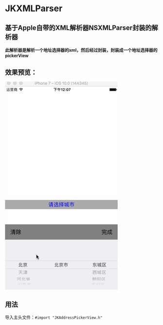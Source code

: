 # JKXMLParser
## 基于Apple自带的XML解析器NSXMLParser封装的解析器
#### 此解析器是解析一个地址选择器的xml，然后经过封装，封装成一个地址选择器的pickerView
## 效果预览：
![预览图](https://github.com/Jerk-G/JKXMLParser/blob/master/previewImage.gif) 
## 用法

导入主头文件：`#import "JKAddressPickerView.h"`
